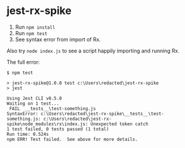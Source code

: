 # jest-rx-spike

1. Run `npm install`
2. Run `npm test`
3. See syntax error from import of Rx.

Also try `node index.js` to see a script happily importing and running Rx.

The full error:

```
$ npm test

> jest-rx-spike@1.0.0 test c:\Users\redacted\jest-rx-spike
> jest

Using Jest CLI v0.5.0
Waiting on 1 test...
 FAIL  __tests__\test-something.js
SyntaxError: c:\Users\redacted\jest-rx-spike\__tests__\test-something.js: c:\Users\redacted\jest-rx-spike\node_modules\rx\index.js: Unexpected token catch
1 test failed, 0 tests passed (1 total)
Run time: 0.524s
npm ERR! Test failed.  See above for more details.
```
